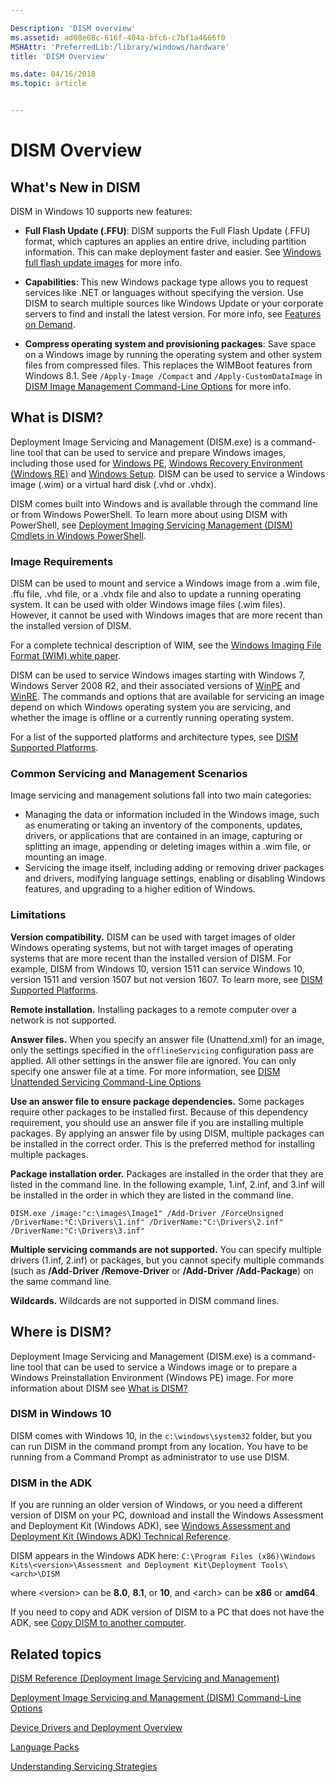 ```yaml
---

Description: 'DISM overview'
ms.assetid: ad08e68c-616f-404a-bfc6-c7bf1a4666f0
MSHAttr: 'PreferredLib:/library/windows/hardware'
title: 'DISM Overview'

ms.date: 04/16/2018
ms.topic: article


---
```


# DISM Overview

## What's New in DISM


DISM in Windows 10 supports new features:

-   **Full Flash Update (.FFU)**: DISM supports the Full Flash Update (.FFU) format, which captures an applies an entire drive, including partition information. This can make deployment faster and easier. See [Windows full flash update images](deploy-windows-using-full-flash-update--ffu.md) for more info.

-   **Capabilities**: This new Windows package type allows you to request services like .NET or languages without specifying the version. Use DISM to search multiple sources like Windows Update or your corporate servers to find and install the latest version. For more info, see [Features on Demand](features-on-demand-v2--capabilities.md).

-   **Compress operating system and provisioning packages**: Save space on a Windows image by running the operating system and other system files from compressed files. This replaces the WIMBoot features from Windows 8.1. See `/Apply-Image /Compact` and `/Apply-CustomDataImage` in [DISM Image Management Command-Line Options](dism-image-management-command-line-options-s14.md) for more info.

## What is DISM?


Deployment Image Servicing and Management (DISM.exe) is a command-line tool that can be used to service and prepare Windows images, including those used for [Windows PE](winpe-intro.md), [Windows Recovery Environment (Windows RE)](windows-recovery-environment--windows-re--technical-reference.md) and [Windows Setup](windows-setup-technical-reference.md). DISM can be used to service a Windows image (.wim) or a virtual hard disk (.vhd or .vhdx).

DISM comes built into Windows and is available through the command line or from Windows PowerShell. To learn more about using DISM with PowerShell, see [Deployment Imaging Servicing Management (DISM) Cmdlets in Windows PowerShell](https://docs.microsoft.com/en-us/windows-hardware/manufacture/desktop/use-dism-in-windows-powershell-s14).

### <span id="BKMK_reqs"></span><span id="bkmk_reqs"></span><span id="BKMK_REQS"></span>Image Requirements


DISM can be used to mount and service a Windows image from a .wim file, .ffu file, .vhd file, or a .vhdx file and also to update a running operating system. It can be used with older Windows image files (.wim files). However, it cannot be used with Windows images that are more recent than the installed version of DISM.

For a complete technical description of WIM, see the [Windows Imaging File Format (WIM) white paper](http://go.microsoft.com/fwlink/?LinkId=92227).

DISM can be used to service Windows images starting with Windows 7, Windows Server 2008 R2, and their associated versions of [WinPE](winpe-intro.md) and [WinRE](windows-recovery-environment--windows-re--technical-reference.md). The commands and options that are available for servicing an image depend on which Windows operating system you are servicing, and whether the image is offline or a currently running operating system.
 
For a list of the supported platforms and architecture types, see [DISM Supported Platforms](dism-supported-platforms.md).

### <span id="BKMK_common"></span><span id="bkmk_common"></span><span id="BKMK_COMMON"></span>Common Servicing and Management Scenarios


Image servicing and management solutions fall into two main categories:

-   Managing the data or information included in the Windows image, such as enumerating or taking an inventory of the components, updates, drivers, or applications that are contained in an image, capturing or splitting an image, appending or deleting images within a .wim file, or mounting an image.
-   Servicing the image itself, including adding or removing driver packages and drivers, modifying language settings, enabling or disabling Windows features, and upgrading to a higher edition of Windows.

### <span id="BKMK_limitations"></span><span id="bkmk_limitations"></span><span id="BKMK_LIMITATIONS"></span>Limitations


**Version compatibility.** DISM can be used with target images of older Windows operating systems, but not with target images of operating systems that are more recent than the installed version of DISM. For example, DISM from Windows 10, version 1511 can service Windows 10, version 1511 and version 1507 but not version 1607. To learn more, see [DISM Supported Platforms](dism-supported-platforms.md).

**Remote installation.** Installing packages to a remote computer over a network is not supported. 

**Answer files.** When you specify an answer file (Unattend.xml) for an image, only the settings specified in the `offlineServicing` configuration pass are applied. All other settings in the answer file are ignored. You can only specify one answer file at a time. For more information, see [DISM Unattended Servicing Command-Line Options](dism-unattended-servicing-command-line-options.md)

**Use an answer file to ensure package dependencies.** Some packages require other packages to be installed first. Because of this dependency requirement, you should use an answer file if you are installing multiple packages. By applying an answer file by using DISM, multiple packages can be installed in the correct order. This is the preferred method for installing multiple packages.

**Package installation order.** Packages are installed in the order that they are listed in the command line. In the following example, 1.inf, 2.inf, and 3.inf will be installed in the order in which they are listed in the command line.

```
DISM.exe /image:"c:\images\Image1" /Add-Driver /ForceUnsigned /DriverName:"C:\Drivers\1.inf" /DriverName:"C:\Drivers\2.inf" /DriverName:"C:\Drivers\3.inf"
```

**Multiple servicing commands are not supported.** You can specify multiple drivers (1.inf, 2.inf) or packages, but you cannot specify multiple commands (such as **/Add-Driver** **/Remove-Driver** or **/Add-Driver** **/Add-Package**) on the same command line.

**Wildcards.** Wildcards are not supported in DISM command lines.


## Where is DISM?


Deployment Image Servicing and Management (DISM.exe) is a command-line tool that can be used to service a Windows image or to prepare a Windows Preinstallation Environment (Windows PE) image. For more information about DISM see [What is DISM?](what-is-dism.md)


### DISM in Windows 10

DISM comes with Windows 10, in the `c:\windows\system32` folder, but you can run DISM in the command prompt from any location. You have to be running from a Command Prompt as administrator to use use DISM.

### DISM in the ADK

If you are running an older version of Windows, or you need a different version of DISM on your PC, download and install the Windows Assessment and Deployment Kit (Windows ADK), see [Windows Assessment and Deployment Kit (Windows ADK) Technical Reference](http://go.microsoft.com/fwlink/p/?LinkId=526740).

DISM appears in the Windows ADK here: `C:\Program Files (x86)\Windows Kits\<version>\Assessment and Deployment Kit\Deployment Tools\<arch>\DISM`

where &lt;version&gt; can be **8.0**, **8.1**, or **10**, and &lt;arch&gt; can be **x86** or **amd64**.

If you need to copy and ADK version of DISM to a PC that does not have the ADK, see [Copy DISM to another computer](copy-dism-to-another-computer.md).

## <span id="related_topics"></span>Related topics


[DISM Reference (Deployment Image Servicing and Management)](dism-reference--deployment-image-servicing-and-management.md)

[Deployment Image Servicing and Management (DISM) Command-Line Options](deployment-image-servicing-and-management--dism--command-line-options.md)

[Device Drivers and Deployment Overview](device-drivers-and-deployment-overview.md)

[Language Packs](language-packs-and-windows-deployment.md)

[Understanding Servicing Strategies](understanding-servicing-strategies.md)

 
